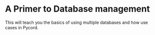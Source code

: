 # A Primer to Database management
This will teach you the basics of using multiple databases and how use cases in Pycord.